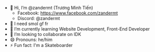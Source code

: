 - 👋 Hi, I’m @zandermt (Trương Minh Tiến)
  + Facebook: https://www.facebook.com/zandermt
  + Discord: @zandermt
- 👀 I need smol gf fr 
- 🌱 I’m currently learning Website Development, Front-End Developer
- 💞️ I’m looking to collaborate on IDK
- 😄 Pronouns: he/him
- ⚡ Fun fact: I'm a Skateboarder
